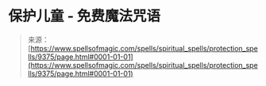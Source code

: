 <!--yml

category: 未分类

date: 2024-06-12 18:45:31

-->

# 保护儿童 - 免费魔法咒语

> 来源：[https://www.spellsofmagic.com/spells/spiritual_spells/protection_spells/9375/page.html#0001-01-01](https://www.spellsofmagic.com/spells/spiritual_spells/protection_spells/9375/page.html#0001-01-01)
